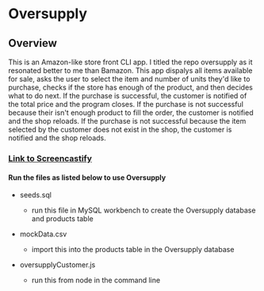 # Oversupply

<!-- ![Oversupply in action](/images/logo.png)
Format: ![Alt Text](url) -->

## Overview
This is an Amazon-like store front CLI app. I titled the repo oversupply as it resonated better to me than Bamazon. This app dispalys all items available for sale, asks the user to select the item and number of units they'd like to purchase, checks if the store has enough of the product, and then decides what to do next. If the purchase is successful, the customer is notified of the total price and the program closes. If the purchase is not successful because their isn't enough product to fill the order, the customer is notified and the shop reloads. If the purchase is not successful because the item selected by the customer does not exist in the shop, the customer is notified and the shop reloads.

### [Link to Screencastify](https://drive.google.com/file/d/1KcddaCs1S0VcMTcHJiC1PseTmLm1GbHh/view?usp=sharing)

#### Run the files as listed below to use Oversupply
* seeds.sql
  * run this file in MySQL workbench to create the Oversupply database and products table

* mockData.csv
  * import this into the products table in the Oversupply database

* oversupplyCustomer.js
  * run this from node in the command line